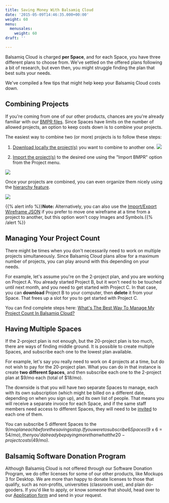 ```yaml
---
title: Saving Money With Balsamiq Cloud
date: '2015-05-09T14:46:35.000+00:00'
weight: 60
menu:
  menusales:
    weight: 60
draft: ''

---
```


Balsamiq Cloud is charged **per Space**, and for each Space, you have three different plans to choose from. We've settled on the offered plans following a bit of research, but even then, you might struggle finding the plan that best suits your needs.

We've compiled a few tips that might help keep your Balsamiq Cloud costs down.

## Combining Projects

If you're coming from one of our other products, chances are you're already familiar with our [BMPR files](https://support.balsamiq.com/resources/bmpr-format/). Since Spaces have limits on the number of allowed projects, an option to keep costs down is to combine your projects.

The easiest way to combine two (or more) projects is to follow these steps:

1. [Download locally the project(s)](https://docs.balsamiq.com/cloud/projects/#cloning-downloading-and-deleting-projects) you want to combine to another one.
![](//media.balsamiq.com/img/support/sales/cloud/download_project.png)

2. [Import the project(s)](https://docs.balsamiq.com/cloud/importing/#importing-from-other-versions-of-balsamiq) to the desired one using the "Import BMPR" option from the Project menu.

![](//media.balsamiq.com/img/support/docs/cloud/import-bmpr.png)

Once your projects are combined, you can even organize them nicely using the [hierarchy feature](https://docs.balsamiq.com/cloud/overview/#using-a-hierarchy).

![](//media.balsamiq.com/img/support/sales/cloud/combined_projects.png)

{{% alert info %}}**Note:** Alternatively, you can also use the [Import/Export Wireframe JSON](https://docs.balsamiq.com/cloud/importing/#importing-wireframes-from-another-cloud-project) if you prefer to move one wireframe at a time from a project to another, but this option won't copy Images and Symbols.{{% /alert %}}

## Managing Your Project Count

There might be times when you don't necessarily need to work on multiple projects simultaneously. Since Balsamiq Cloud plans allow for a maximum number of projects, you can play around with this depending on your needs.

For example, let's assume you're on the 2-project plan, and you are working on Project A. You already started Project B, but it won't need to be touched until next month, and you need to get started with Project C. In that case, you can **download** Project B to your computer, then **delete** it from your Space. That frees up a slot for you to get started with Project C.

You can find complete steps here: [What's The Best Way To Manage My Project Count In Balsamiq Cloud?](/cloud/manageprojects/)

## Having Multiple Spaces

If the 2-project plan is not enough, but the 20-project plan is too much, there are ways of finding middle ground. It is possible to create multiple Spaces, and subscribe each one to the lowest plan available.

For example, let's say you really need to work on 4 projects at a time, but do not wish to pay for the 20-project plan. What you can do in that instance is create **two different Spaces**, and then subscribe each one to the 2-project plan at $9/mo each (total of $18/mo).

The downside is that you will have two separate Spaces to manage, each with its own subscription (which might be billed on a different date, depending on when you sign up), and its own list of people. That means you will receive a separate invoice for each Space, and if the same staff members need access to different Spaces, they will need to be [invited](https://docs.balsamiq.com/cloud/sites/#managing-users) to each one of them.

You can subscribe 5 different Spaces to the $9/mo plan each before the savings stop. If you were to subscribe 6 Spaces ($9 x 6 = $54/mo), then you'd already be paying more than what the 20-project costs ($49/mo).

## Balsamiq Software Donation Program

Although Balsamiq Cloud is not offered through our Software Donation Program, we do offer licenses for some of our other products, like Mockups 3 for Desktop. We are more than happy to donate licenses to those that qualify, such as non-profits, universities (classroom use), and plain do-gooders. If you'd like to apply, or know someone that should, head over to our [Application form](https://balsamiq.com/free/) and send in your request.
